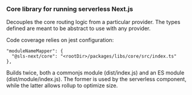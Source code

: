 ### Core library for running serverless Next.js

Decouples the core routing logic from a particular provider.
The types defined are meant to be abstract to use with any provider.

Code coverage relies on jest configuration:

    "moduleNameMapper": {
      "@sls-next/core": "<rootDir>/packages/libs/core/src/index.ts"
    },

Builds twice, both a commonjs module (dist/index.js) and an ES module (dist/module/index.js).
The former is used by the serverless component, while the latter allows rollup to optimize size.
